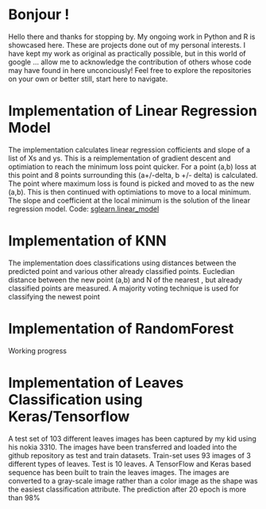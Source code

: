 # Bonjour !
Hello there and thanks for stopping by. My ongoing work in Python and R is showcased here. These are projects done out of my personal interests. I have kept my work as original as practically possible, but in this world of google ... allow me to acknowledge the contribution of others whose code may have found in here unconciously! Feel free to explore the repositories on your own or better still, start here to navigate. 

# Implementation of Linear Regression Model
The implementation calculates linear regression cofficients and slope of a list of Xs and ys. This is a reimplementation of gradient descent and optimiation to reach the minimum loss point quicker. For a point (a,b) loss at this point and 8 points surrounding this (a+/-delta, b +/- delta) is calculated. The point where maximum loss is found is picked and moved to as the new (a,b). This is then continued with optimiations to move to a local minimum. The slope and coefficient at the local minimum is the solution of the linear regression model. 
Code: [sglearn.linear_model](https://github.com/shankar-sg/pyRepo/blob/master/sglearn/sglearn)

# Implementation of KNN
The implementation does classifications using distances between the predicted point and various other already classified points. Eucledian distance between the new point (a,b) and N of the nearest , but already classified points are measured. A majority voting technique is used for classifying the newest point

# Implementation of RandomForest
Working progress

# Implementation of Leaves Classification using Keras/Tensorflow
A test set of 103 different leaves images has been captured by my kid using his nokia 3310. The images have been transferred and loaded into the github repository as test and train datasets. Train-set uses 93 images of 3 different types of leaves. Test is 10 leaves. A TensorFlow and Keras based sequence has been built to train the leaves images. The images are converted to a gray-scale image rather than a color image as the shape was the easiest classification attribute. The prediction after 20 epoch is more than 98%
